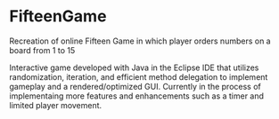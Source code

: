 # FifteenGame
Recreation of online Fifteen Game in which player orders numbers on a board from 1 to 15

Interactive game developed with Java in the Eclipse IDE that utilizes randomization, iteration, and efficient method delegation to implement gameplay and a rendered/optimized GUI. Currently in the process of implementaing more features and enhancements such as a timer and limited player movement.
